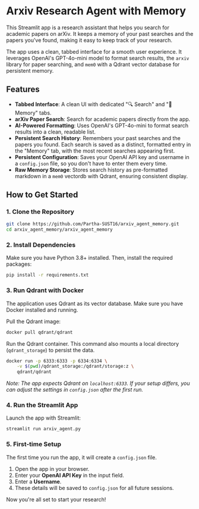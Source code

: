 # Arxiv Research Agent with Memory

This Streamlit app is a research assistant that helps you search for academic papers on arXiv. It keeps a memory of your past searches and the papers you've found, making it easy to keep track of your research.

The app uses a clean, tabbed interface for a smooth user experience. It leverages OpenAI's GPT-4o-mini model to format search results, the `arxiv` library for paper searching, and `mem0` with a Qdrant vector database for persistent memory.

## Features

- **Tabbed Interface**: A clean UI with dedicated "🔍 Search" and "🧠 Memory" tabs.
- **arXiv Paper Search**: Search for academic papers directly from the app.
- **AI-Powered Formatting**: Uses OpenAI's GPT-4o-mini to format search results into a clean, readable list.
- **Persistent Search History**: Remembers your past searches and the papers you found. Each search is saved as a distinct, formatted entry in the "Memory" tab, with the most recent searches appearing first.
- **Persistent Configuration**: Saves your OpenAI API key and username in a `config.json` file, so you don't have to enter them every time.
- **Raw Memory Storage**: Stores search history as pre-formatted markdown in a `mem0` vectordb with Qdrant, ensuring consistent display.

## How to Get Started

### 1. Clone the Repository

```bash
git clone https://github.com/Partha-SUST16/arxiv_agent_memory.git
cd arxiv_agent_memory/arxiv_agent_memory
```

### 2. Install Dependencies

Make sure you have Python 3.8+ installed. Then, install the required packages:

```bash
pip install -r requirements.txt
```

### 3. Run Qdrant with Docker

The application uses Qdrant as its vector database. Make sure you have Docker installed and running.

Pull the Qdrant image:

```bash
docker pull qdrant/qdrant
```

Run the Qdrant container. This command also mounts a local directory (`qdrant_storage`) to persist the data.

```bash
docker run -p 6333:6333 -p 6334:6334 \
    -v $(pwd)/qdrant_storage:/qdrant/storage:z \
    qdrant/qdrant
```

_Note: The app expects Qdrant on `localhost:6333`. If your setup differs, you can adjust the settings in `config.json` after the first run._

### 4. Run the Streamlit App

Launch the app with Streamlit:

```bash
streamlit run arxiv_agent.py
```

### 5. First-time Setup

The first time you run the app, it will create a `config.json` file.

1.  Open the app in your browser.
2.  Enter your **OpenAI API Key** in the input field.
3.  Enter a **Username**.
4.  These details will be saved to `config.json` for all future sessions.

Now you're all set to start your research!

